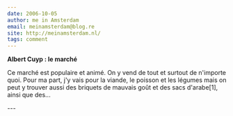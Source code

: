 ```yaml
---
date: 2006-10-05
author: me in Amsterdam
email: meinamsterdam@blog.re
site: http://meinamsterdam.nl/
tags: comment
---
```


<!-- TB -->
<p><strong>Albert Cuyp : le marché</strong></p>
<p>Ce marché est populaire et animé. On y vend de tout et surtout de n'importe quoi. Pour ma part, j'y vais pour la viande, le poisson et les légumes mais on peut y trouver aussi des briquets de mauvais goût et des sacs d'arabe[1], ainsi que des...</p>
---